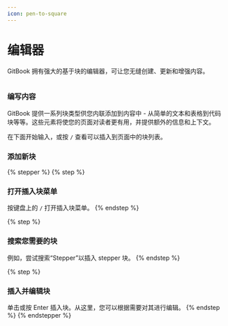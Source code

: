 ```yaml
---
icon: pen-to-square
---
```


# 编辑器

GitBook 拥有强大的基于块的编辑器，可让您无缝创建、更新和增强内容。

<figure><img src="https://gitbookio.github.io/onboarding-template-images/editor-hero.png" alt=""><figcaption></figcaption></figure>

### 编写内容

GitBook 提供一系列块类型供您内联添加到内容中 - 从简单的文本和表格到代码块等等。这些元素将使您的页面对读者更有用，并提供额外的信息和上下文。

在下面开始输入，或按 `/` 查看可以插入到页面中的块列表。

### 添加新块

{% stepper %}
{% step %}
### 打开插入块菜单

按键盘上的 `/` 打开插入块菜单。
{% endstep %}

{% step %}
### 搜索您需要的块&#x20;

例如，尝试搜索“Stepper”以插入 stepper 块。
{% endstep %}

{% step %}
### 插入并编辑块

单击或按 Enter 插入块。从这里，您可以根据需要对其进行编辑。
{% endstep %}
{% endstepper %}

